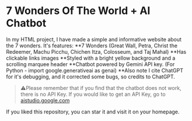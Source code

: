 # 7 Wonders Of The World + AI Chatbot

In my HTML project, I have made a simple and informative website about the 7 wonders. It's features:
**7 Wonders (Great Wall, Petra, Christ the Redeemer, Machu Picchu, Chichen Itza, Colosseum, and Taj Mahal)
**Has clickable links images
**Styled with a bright yellow background and a scrolling marquee header
**Chatbot powered by Gemini API key. (For Python - import google.generativeai as genai)
**Also note I cite ChatGPT for it's debugging, and it corrected some bugs, so credits to ChatGPT.

>⚠️Please remember that if you find that the chatbot does not work, there is no API Key. If you would like to get an API Key, go to 
<a href="aistudio.google.com">aistudio.google.com</a>

If you liked this repository, you can star it and visit it on your homepage.
